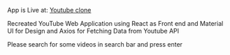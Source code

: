 App is Live at: [Youtube clone](https://clone-react-533dd.web.app)


Recreated YouTube Web Application using React as Front end and Material UI for Design and Axios for Fetching Data from Youtube API

Please search for some videos in search bar and press enter
